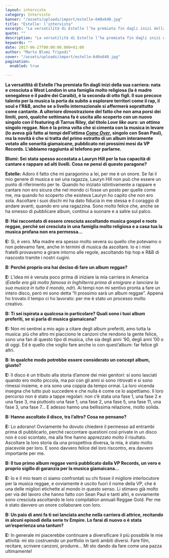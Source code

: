 ```yaml
---
layout: interviste
category: Interviste
banner: "/assets/uploads/import/estelle-640x640.jpg"
title: "Estelle: l’intervista"
excerpt: "La versatilità di Estelle l’ha premiata fin dagli inizi della sua carriera: nata e cresciuta a West London in una famiglia molto religiosa (la è madre senegalese e il padre dei Caraibi), è la seconda di otto figli. Il suo precoce talento per la musica la porta da subito a esplorare territori come il rap, il…"
quote: ""
description: "La versatilità di Estelle l’ha premiata fin dagli inizi della sua carriera: nata e cresciuta a West London in una famiglia molto religiosa (la è madre senegalese e il padre dei Caraibi), è la seconda di otto figli. Il suo precoce talento per la musica la porta da subito a esplorare territori come il rap, il…"
keywords: ""
date: 2017-06-27T00:00:00.000+01:00
author: "Marta Blumi Tripodi"
cover: "/assets/uploads/import/estelle-640x640.jpg"
pagination:
  enabled: true

---
```


**La versatilità di Estelle l’ha premiata fin dagli inizi della sua carriera: nata e cresciuta a West London in una famiglia molto religiosa (la è madre senegalese e il padre dei Caraibi), è la seconda di otto figli. Il suo precoce talento per la musica la porta da subito a esplorare territori come il rap, il soul e l’R&B, anche se a livello internazionale si affermerà soprattutto come cantante. A ulteriore dimostrazione del fatto che non ama porsi dei limiti, però, qualche settimana fa è uscita allo scoperto con un nuovo singolo con il featuring di Tarrus Riley, dal titolo _Love like ours_: un ottimo singolo reggae. Non è la prima volta che si cimenta con la musica in levare (lo aveva già fatto ai tempi dell’ottima [_Come Over_](https://www.youtube.com/watch?v=uSRE8aTy5GE), singolo con Sean Paul), ma la novità è che si tratta del primo estratto di un album interamente votato alle sonorità giamaicane, pubblicato nei prossimi mesi da VP Records. L’abbiamo raggiunta al telefono per parlarne.**

**Blumi: Sei stata spesso accostata a Lauryn Hill per la tua capacità di cantare e rappare ad alti livelli. Cosa ne pensi di questo paragone?**

**Estelle:** Adoro il fatto che mi paragonino a lei, per me è un onore. Se fai il mio genere di musica e sei una ragazza, Lauryn Hill non può che essere un punto di riferimento per te. Quando ho iniziato istintivamente a rappare e cantare non ero sicura che nel mondo ci fosse un posto per quelle come me, ma quando ho scoperto che esisteva Lauryn ho capito che non ero sola. Ascoltare i suoi dischi mi ha dato fiducia in me stessa e il coraggio di andare avanti, quando ero una ragazzina. Sono molto felice che, anche se ha smesso di pubblicare album, continui a suonare e a salire sul palco.

**B: Hai raccontato di essere cresciuta ascoltando musica gospel e roots reggae, perché sei cresciuta in una famiglia molto religiosa e a casa tua la musica profana non era permessa…**

**E:** Sì, è vero. Mia madre era spesso molto severa su quello che potevamo o non potevamo fare, anche in termini di musica da ascoltare. Io e i miei fratelli provavamo a girare intorno alle regole, ascoltando hip hop e R&B di nascosto tramite i nostri cugini.

**B: Perché proprio ora hai deciso di fare un album reggae?**

**E:** L’idea mi è venuta poco prima di iniziare la mia carriera in America (_Estelle era già molto famosa in Inghilterra prima di emigrare e lanciare la sua musica in tutto il mondo, ndr_). Ai tempi non mi sentivo pronta a fare un intero disco, però mi sono detta “Il prossimo sarà un album reggae”. Appena ho trovato il tempo ci ho lavorato: per me è stato un processo molto creativo.

**B: Ti sei ispirata a qualcosa in particolare? Quali sono i tuoi album preferiti, se si parla di musica giamaicana?**

**E:** Non mi sentirei a mio agio a citare degli album preferiti, amo tutta la musica: più che altro mi piacciono le canzoni che rendono la gente felice, sono una fan di questo tipo di musica, che sia degli anni ’90, degli anni ’00 o di oggi. Ed è quello che voglio fare anche io con quest’album: far felice gli altri.

**B: In qualche modo potrebbe essere considerato un concept album, giusto?**

**E:** Il disco è un tributo alla storia d’amore dei miei genitori: si sono lasciati quando ero molto piccola, ma poi con gli anni si sono ritrovati e si sono rimessi insieme, e ora sono una coppia da tempo ormai. La loro vicenda insegna che tutto può succedere e che nulla è come ce lo aspettiamo. Il loro percorso non è stato a tappe regolari: non c’è stata una fase 1, una fase 2 e una fase 3, ma piuttosto una fase 1, una fase 2, una fase 5, una fase 11, una fase 3, una fase 7… E adesso hanno una bellissima relazione, molto solida.

**B: Hanno ascoltato il disco, tra l’altro? Cosa ne pensano?**

**E:** Lo adorano! Ovviamente ho dovuto chiedere il permesso ad entrambi prima di pubblicarlo, perché raccontare questioni così private in un disco non è così scontato, ma alla fine hanno apprezzato molto il risultato. Ascoltare la loro storia da una prospettiva diversa, la mia, è stato molto piacevole per loro. E sono davvero felice del loro riscontro, era davvero importante per me.

**B: Il tuo primo album reggae verrà pubblicato dalla VP Records, un vero e proprio sigillo di garanzia per la musica giamaicana…**

**E:** Io e il mio team ci siamo confrontati su chi fosse il migliore interlocutore per la musica reggae, e ovviamente è uscito fuori il nome della VP, che è una delle migliori etichette al mondo in questo senso. Li stimavo già molto per via del lavoro che hanno fatto con Sean Paul e tanti altri, e ovviamente sono cresciuta ascoltando le loro compilation annuali Reggae Gold. Per me è stato davvero un onore collaborare con loro.

**B: Un paio di anni fa ti sei lanciata anche nella carriera di attrice, recitando in alcuni episodi della serie tv Empire. Lo farai di nuovo o è stata un’esperienza una tantum?**

**E:** In generale mi piacerebbe continuare a diversificare il più possibile le mie attività: mi sto costruendo un portfolio in tanti ambiti diversi. Fare film, recitare, scrivere canzoni, produrre… Mi sto dando da fare come una pazza ultimamente!